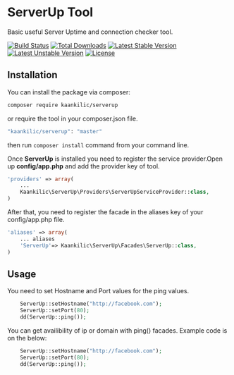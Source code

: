 # ServerUp Tool

Basic useful Server Uptime and connection checker tool.

[![Build Status](https://travis-ci.org/kaankilic/serverup.svg?branch=master)](https://travis-ci.org/kaankilic/serverup)
[![Total Downloads](https://poser.pugx.org/kaankilic/serverup/downloads)](https://packagist.org/packages/kaankilic/serverup)
[![Latest Stable Version](https://poser.pugx.org/kaankilic/serverup/v/stable)](https://packagist.org/packages/kaankilic/serverup)[![Latest Unstable Version](https://poser.pugx.org/kaankilic/serverup/v/unstable)](https://packagist.org/packages/kaankilic/serverup)
[![License](https://poser.pugx.org/kaankilic/serverup/license)](https://packagist.org/packages/kaankilic/serverup)

## Installation
You can install the package via composer:

```sh
composer require kaankilic/serverup
```
or require the tool in your composer.json file.
```sh
"kaankilic/serverup": "master"
```
then run `composer install` command from your command line.

Once **ServerUp** is installed you need to register the service provider.Open up **config/app.php** and add the provider key of tool.
```php
'providers' => array(
	...
    Kaankilic\ServerUp\Providers\ServerUpServiceProvider::class,
)
```
After that, you need to register the facade in the aliases key of your config/app.php file.
```php
'aliases' => array(
	... aliases
	'ServerUp'=> Kaankilic\ServerUp\Facades\ServerUp::class,
)
```

## Usage
You need to set Hostname and Port values for the ping values.
```php
	ServerUp::setHostname("http://facebook.com");
	ServerUp::setPort(80);
	dd(ServerUp::ping());
```
You can get availibility of ip or domain with ping() facades. Example code is on the below:
```php
	ServerUp::setHostname("http://facebook.com");
	ServerUp::setPort(80);
	dd(ServerUp::ping());
```
